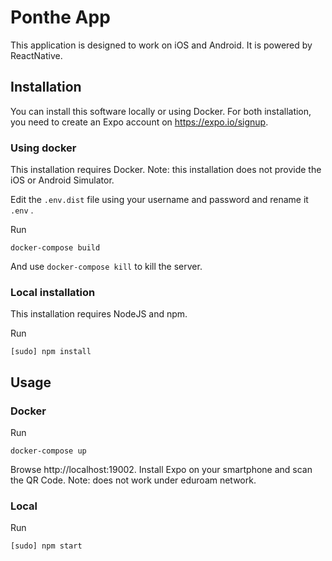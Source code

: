 # Ponthe App

This application is designed to work on iOS and Android. It is powered by ReactNative.

## Installation
You can install this software locally or using Docker. For both installation, you need to create an Expo account on https://expo.io/signup.

### Using docker
This installation requires Docker. Note: this installation does not provide the iOS or Android Simulator.

Edit the `.env.dist` file using your username and password and rename it `.env` .

Run

```
docker-compose build
```

And use `docker-compose kill` to kill the server.

### Local installation
This installation requires NodeJS and npm.

Run

```
[sudo] npm install
```

## Usage

### Docker

Run

```
docker-compose up
```
Browse http://localhost:19002.
Install Expo on your smartphone and scan the QR Code. Note: does not work under eduroam network.


### Local

Run

```
[sudo] npm start
```
